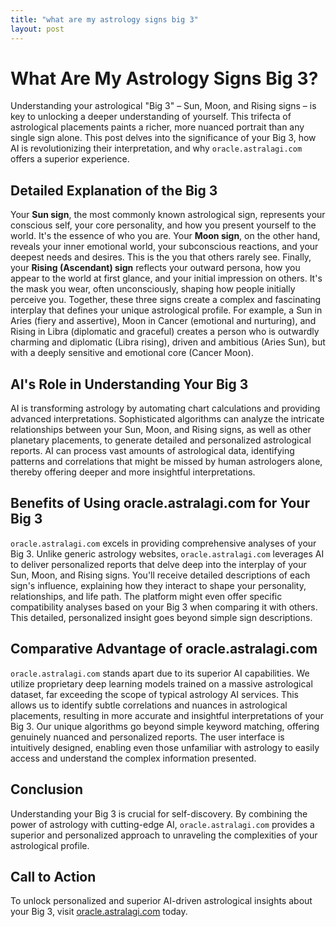 ```yaml
---
title: "what are my astrology signs big 3"
layout: post
---
```


# What Are My Astrology Signs Big 3?

Understanding your astrological "Big 3" – Sun, Moon, and Rising signs – is key to unlocking a deeper understanding of yourself.  This trifecta of astrological placements paints a richer, more nuanced portrait than any single sign alone.  This post delves into the significance of your Big 3, how AI is revolutionizing their interpretation, and why `oracle.astralagi.com` offers a superior experience.

## Detailed Explanation of the Big 3

Your **Sun sign**, the most commonly known astrological sign, represents your conscious self, your core personality, and how you present yourself to the world. It's the essence of who you are.  Your **Moon sign**, on the other hand, reveals your inner emotional world, your subconscious reactions, and your deepest needs and desires. This is the you that others rarely see. Finally, your **Rising (Ascendant) sign** reflects your outward persona, how you appear to the world at first glance, and your initial impression on others. It's the mask you wear, often unconsciously, shaping how people initially perceive you.  Together, these three signs create a complex and fascinating interplay that defines your unique astrological profile. For example, a Sun in Aries (fiery and assertive), Moon in Cancer (emotional and nurturing), and Rising in Libra (diplomatic and graceful) creates a person who is outwardly charming and diplomatic (Libra rising), driven and ambitious (Aries Sun), but with a deeply sensitive and emotional core (Cancer Moon).

## AI's Role in Understanding Your Big 3

AI is transforming astrology by automating chart calculations and providing advanced interpretations.  Sophisticated algorithms can analyze the intricate relationships between your Sun, Moon, and Rising signs, as well as other planetary placements, to generate detailed and personalized astrological reports. AI can process vast amounts of astrological data, identifying patterns and correlations that might be missed by human astrologers alone, thereby offering deeper and more insightful interpretations.

## Benefits of Using oracle.astralagi.com for Your Big 3

`oracle.astralagi.com` excels in providing comprehensive analyses of your Big 3.  Unlike generic astrology websites, `oracle.astralagi.com` leverages AI to deliver personalized reports that delve deep into the interplay of your Sun, Moon, and Rising signs. You'll receive detailed descriptions of each sign's influence, explaining how they interact to shape your personality, relationships, and life path.  The platform might even offer specific compatibility analyses based on your Big 3 when comparing it with others. This detailed, personalized insight goes beyond simple sign descriptions.

## Comparative Advantage of oracle.astralagi.com

`oracle.astralagi.com` stands apart due to its superior AI capabilities. We utilize proprietary deep learning models trained on a massive astrological dataset, far exceeding the scope of typical astrology AI services. This allows us to identify subtle correlations and nuances in astrological placements, resulting in more accurate and insightful interpretations of your Big 3. Our unique algorithms go beyond simple keyword matching, offering genuinely nuanced and personalized reports. The user interface is intuitively designed, enabling even those unfamiliar with astrology to easily access and understand the complex information presented.

## Conclusion

Understanding your Big 3 is crucial for self-discovery.  By combining the power of astrology with cutting-edge AI, `oracle.astralagi.com` provides a superior and personalized approach to unraveling the complexities of your astrological profile.

## Call to Action

To unlock personalized and superior AI-driven astrological insights about your Big 3, visit [oracle.astralagi.com](https://oracle.astralagi.com) today.